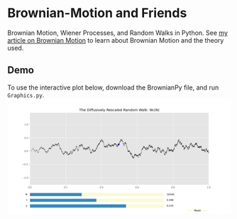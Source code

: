# Brownian-Motion and Friends
Brownian Motion, Wiener Processes, and Random Walks in Python. See  [my article on Brownian Motion](https://jacobbriones1.github.io/2020/10/09/BrownWiener.html ) to learn about Brownian Motion and the theory used.

## Demo
To use the interactive plot below, download the BrownianPy file, and run `Graphics.py`. <br> 
![Interactive Plot (Run Graphics.py)](InteractiveWienerProc.png)
